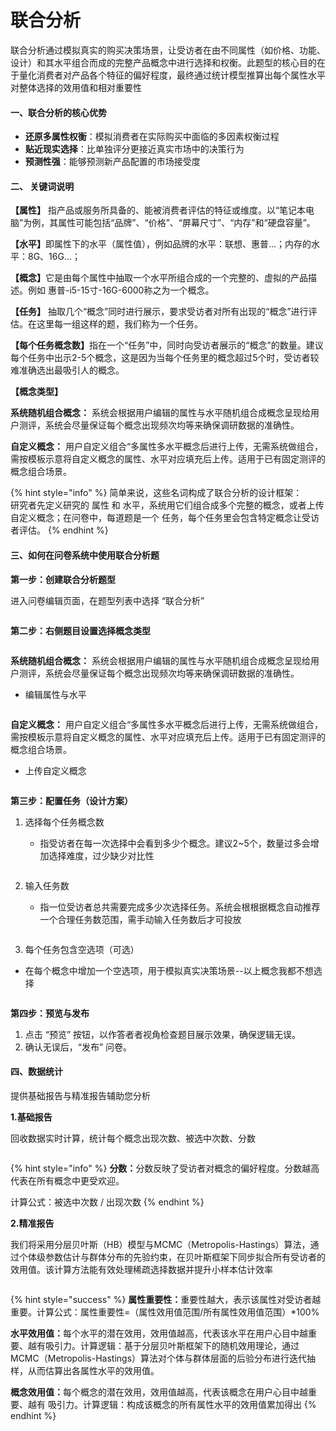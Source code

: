 # 联合分析

联合分析通过模拟真实的购买决策场景，让受访者在由不同属性（如价格、功能、设计）和其水平组合而成的完整产品概念中进行选择和权衡。此题型的核心目的在于量化消费者对产品各个特征的偏好程度，最终通过统计模型推算出每个属性水平对整体选择的效用值和相对重要性

#### 一、联合分析的核心优势 <a href="#yi-maxdiff-de-he-xin-you-shi" id="yi-maxdiff-de-he-xin-you-shi"></a>

* **还原多属性权衡**：模拟消费者在实际购买中面临的多因素权衡过程
* **贴近现实选择**：比单独评分更接近真实市场中的决策行为
* **预测性强**：能够预测新产品配置的市场接受度

#### **二、 关键词说明** <a href="#er-guan-jian-ci-shuo-ming" id="er-guan-jian-ci-shuo-ming"></a>

**【属性】** 指产品或服务所具备的、能被消费者评估的特征或维度。以“笔记本电脑”为例，其属性可能包括“品牌”、“价格”、“屏幕尺寸”、“内存”和“硬盘容量”。

**【水平】**&#x5373;属性下的水平（属性值），例如品牌的水平：联想、惠普...；内存的水平：8G、16G...；

**【概念】**&#x5B83;是由每个属性中抽取一个水平所组合成的一个完整的、虚拟的产品描述。例如 惠普-i5-15寸-16G-6000称之为一个概念。

**【任务】** 抽取几个“概念”同时进行展示，要求受访者对所有出现的“概念”进行评估。在这里每一组这样的题，我们称为一个任务。

**【每个任务概念数】**&#x6307;在一个“任务”中，同时向受访者展示的“概念”的数量。建议每个任务中出示2-5个概念，这是因为当每个任务里的概念超过5个时，受访者较难准确选出最吸引人的概念。

**【概念类型】**

**系统随机组合概念：** 系统会根据用户编辑的属性与水平随机组合成概念呈现给用户测评，系统会尽量保证每个概念出现频次均等来确保调研数据的准确性。

**自定义概念：** 用户自定义组合“多属性多水平概念后进行上传，无需系统做组合，需按模板示意将自定义概念的属性、水平对应填充后上传。适用于已有固定测评的概念组合场景。



{% hint style="info" %}
简单来说，这些名词构成了联合分析的设计框架：\
研究者先定义研究的 属性 和 水平，系统用它们组合成多个完整的概念，或者上传自定义概念；在问卷中，每道题是一个 任务，每个任务里会包含特定概念让受访者评估。
{% endhint %}

#### 三、如何在问卷系统中使用联合分析题 <a href="#san-wen-juan-xi-tong-zhong-she-zhi-maxdiff-ti" id="san-wen-juan-xi-tong-zhong-she-zhi-maxdiff-ti"></a>

**第一步：创建联合分析题型**

进入问卷编辑页面，在题型列表中选择 “联合分析”

<figure><img src="../.gitbook/assets/image (1145).png" alt=""><figcaption></figcaption></figure>

**第二步：右侧题目设置选择概念类型**

<figure><img src="../.gitbook/assets/image (1146).png" alt=""><figcaption></figcaption></figure>

**系统随机组合概念：** 系统会根据用户编辑的属性与水平随机组合成概念呈现给用户测评，系统会尽量保证每个概念出现频次均等来确保调研数据的准确性。

* 编辑属性与水平

<figure><img src="../.gitbook/assets/image (1147).png" alt=""><figcaption></figcaption></figure>

**自定义概念：** 用户自定义组合“多属性多水平概念后进行上传，无需系统做组合，需按模板示意将自定义概念的属性、水平对应填充后上传。适用于已有固定测评的概念组合场景。

* 上传自定义概念

<figure><img src="../.gitbook/assets/image (1149).png" alt=""><figcaption></figcaption></figure>

**第三步：配置任务（设计方案）**

1.  选择每个任务概念数

    * 指受访者在每一次选择中会看到多少个概念。建议2\~5个，数量过多会增加选择难度，过少缺少对比性

    <figure><img src="../.gitbook/assets/image (1150).png" alt=""><figcaption></figcaption></figure>
2.  输入任务数

    * 指一位受访者总共需要完成多少次选择任务。系统会根根据概念自动推荐一个合理任务数范围，需手动输入任务数后才可投放

    <figure><img src="../.gitbook/assets/image (1151).png" alt=""><figcaption></figcaption></figure>
3. 每个任务包含空选项（可选）

* 在每个概念中增加一个空选项，用于模拟真实决策场景--以上概念我都不想选择

<figure><img src="../.gitbook/assets/image (1152).png" alt=""><figcaption></figcaption></figure>



**第四步：预览与发布**

1. 点击 “预览” 按钮，以作答者者视角检查题目展示效果，确保逻辑无误。
2. 确认无误后，“发布” 问卷。

#### 四、数据统计 <a href="#si-shu-ju-tong-ji" id="si-shu-ju-tong-ji"></a>

提供基础报告与精准报告辅助您分析

**1.基础报告**

回收数据实时计算，统计每个概念出现次数、被选中次数、分数

<figure><img src="../.gitbook/assets/image (1154).png" alt=""><figcaption></figcaption></figure>

{% hint style="info" %}
**分数：**&#x5206;数反映了受访者对概念的偏好程度。分数越高代表在所有概念中更受欢迎。

计算公式：被选中次数 / 出现次数&#x20;
{% endhint %}

&#x20;           &#x20;

**2.精准报告**

我们将采用分层贝叶斯（HB）模型与MCMC（Metropolis-Hastings）算法，通过个体级参数估计与群体分布的先验约束，在贝叶斯框架下同步拟合所有受访者的效用值。该计算方法能有效处理稀疏选择数据并提升小样本估计效率

<figure><img src="../.gitbook/assets/image (1155).png" alt=""><figcaption></figcaption></figure>



{% hint style="success" %}
**属性重要性：**&#x91CD;要性越大，表示该属性对受访者越重要。计算公式：属性重要性=（属性效用值范围/所有属性效用值范围）\*100%

**水平效用值：**&#x6BCF;个水平的潜在效用，效用值越高，代表该水平在用户心目中越重要、越有吸引力。计算逻辑：基于分层贝叶斯框架下的随机效用理论，通过MCMC（Metropolis-Hastings）算法对个体与群体层面的后验分布进行迭代抽样，从而估算出各属性水平的效用值。

**概念效用值：**&#x6BCF;个概念的潜在效用，效用值越高，代表该概念在用户心目中越重要、越有  吸引力。计算逻辑：构成该概念的所有属性水平的效用值累加得出
{% endhint %}




